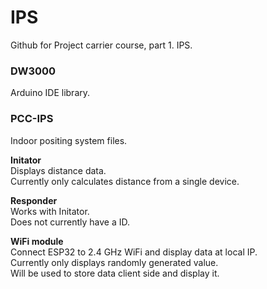 # IPS
Github for Project carrier course, part 1. IPS.

### DW3000
Arduino IDE library.

### PCC-IPS  

Indoor positing system files.

**Initator**  
Displays distance data.  
Currently only calculates distance from a single device.


**Responder**  
Works with Initator.  
Does not currently have a ID.

**WiFi module**  
Connect ESP32 to 2.4 GHz WiFi and display data at local IP.  
Currently only displays randomly generated value.  
Will be used to store data client side and display it.


